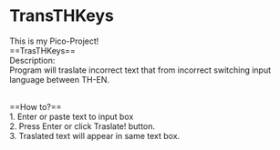 # TransTHKeys
This is my Pico-Project!<br>
==TrasTHKeys==<br>
Description:<br>
	Program will traslate incorrect text that from incorrect switching input language between TH-EN.<br><br>

==How to?==<br>
	1. Enter or paste text to input box<br>
	2. Press Enter or click Traslate! button.<br>
	3. Traslated text will appear in same text box.

